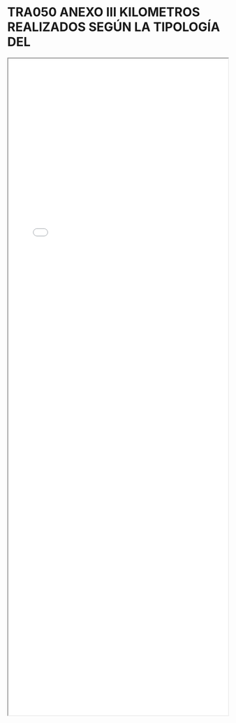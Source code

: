 
# TRA050 ANEXO III KILOMETROS REALIZADOS SEGÚN LA TIPOLOGÍA DEL

<iframe src="../TRA050 ANEXO III KILOMETROS REALIZADOS SEGÚN LA TIPOLOGÍA DEL.pdf" width="100%" height="1500px"></iframe>

